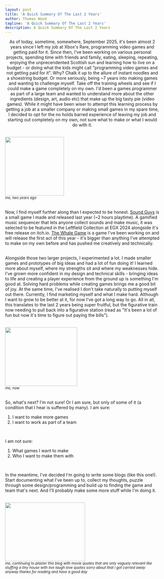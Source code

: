 ```yaml
---
layout: post
title: 'A Quick Summary Of The Last 2 Years'
author: Thomas Wood
tagline: 'A Quick Summary Of The Last 2 Years'
description: A Quick Summary Of The Last 2 Years
---
```


<p align="center">
  As of today, sometime, somewhere, September 2025, it's been almost 2 years since I left my job at Xbox's Rare, programming video games and getting paid for it. Since then, I've been working on various personal projects, spending time with friends and family, eating, sleeping, repeating, enjoying the unprecendented Scottish sun and learning how to live on a budget - or doing what the kids might call "programming video games and not getting paid for it". Why? Chalk it up to the allure of instant noodles and a shoestring budget. Or more seriously, being ~7 years into making games and wanting to challenge myself. Take off the training wheels and see if I could make a game completely on my own. I'd been a games programmer as part of a large team and wanted to understand more about the other ingredients (design, art, audio etc) that make up the big tasty pie (video games). While it might have been wiser to attempt this learning process by getting a job at a smaller company or making small games in my spare time, I decided to opt for the no holds barred experience of leaving my job and starting out completely on my own, not sure what to make or what I would do with it. <br/><br/>
  
  <img src="https://twood27897.github.io/assets/backtothefuture.gif" width="192" height="192"><br/><sup><i>me, two years ago</i></sup><br/><br/>
  
  Now, I find myself further along than I expected to be honest. <a href="https://twood27897.github.io/pages/sound-guys.html">Sound Guys</a> is a small game I made and released last year (~2 hours playtime). A gamified music sequencer that lets anyone collect sounds and make music, it was selected to be featured in the Leftfield Collection at EGX 2024 alongside it's free release on itch.io. <a href="https://twood27897.github.io/pages/whale-game.html">The Whale Game</a> is a game I've been working on and will release the first act of this year - it's bigger than anything I've attempted to make on my own before and has pushed me creatively and technically. <br/><br/>
  
  Alongside those two larger projects, I experimented a lot. I made smaller games and prototypes of big ideas and had a lot of fun doing it! I learned more about myself, where my strengths sit and where my weaknesses hide. I've grown more confident in my design and technical skills - bringing ideas to life and creating a player experience from the ground up is something I'm good at. Solving hard problems while creating games brings me a good bit of joy. At the same time, I've realised I don't take naturally to putting myself out there. Currently, I find marketing myself and what I make hard. Although I want to grow to be better at it, for now I've got a long way to go. All in all, this translates to the last 2 years being super fruitful, but the figurative train now needing to pull back into a figurative station (read as "It's been a lot of fun but now it's time to figure out paying the bills"). <br/><br/>
  
  <img src="https://twood27897.github.io/assets/thehobbit.gif" width="235" height="192"><br/><sup><i>me, now</i></sup><br/><br/>
  
  So, what's next? I'm not sure! Or I am sure, but only of some of it (a condition that I hear is suffered by many). I am sure:<ol type="1"><li>I want to make more games</li><li>I want to work as part of a team</li></ol><br/><p align="center">

I am not sure:<ol type="1"><li>What games I want to make</li><li>Who I want to make them with</li></ol><br/><p align="center">

In the meantime, I've decided I'm going to write some blogs (like this one!). Start documenting what I've been up to, collect my thoughts, puzzle through some design/programming and build up to finding the game and team that's next. And I'll probably make some more stuff while I'm doing it.<br/><br/>
  
  <img src="https://twood27897.github.io/assets/ferrisbueller.gif" width="261" height="192"><br/><sup><i>me, continuing to plaster this blog with movie quotes that are only vaguely relevant like stuffing a tiny house with live laugh love quotes sorry about that i got carried away anyway thanks for reading and have a good day</i></sup>
</p>
